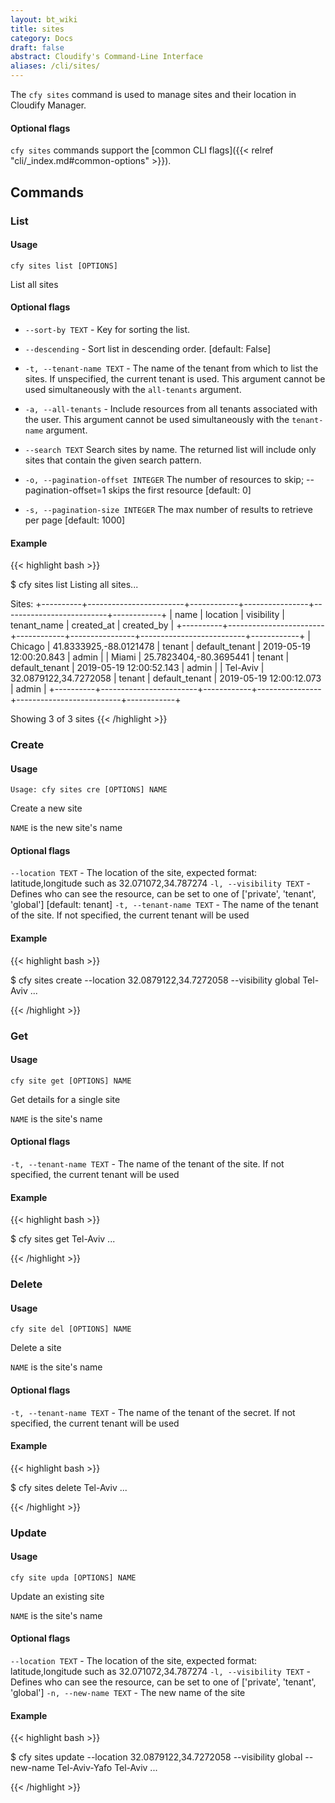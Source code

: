```yaml
---
layout: bt_wiki
title: sites
category: Docs
draft: false
abstract: Cloudify's Command-Line Interface
aliases: /cli/sites/
---
```


The `cfy sites` command is used to manage sites and their location in Cloudify Manager.

#### Optional flags
`cfy sites` commands support the [common CLI flags]({{< relref "cli/_index.md#common-options" >}}).

## Commands

### List

#### Usage
`cfy sites list [OPTIONS]`

List all sites

#### Optional flags

*  `--sort-by TEXT` - 	Key for sorting the list.
*  `--descending` - 	Sort list in descending order. [default: False]
*  `-t, --tenant-name TEXT` -  The name of the tenant from which to list the sites. If unspecified, the current tenant is
                            used. This argument cannot be used simultaneously with the `all-tenants` argument.
*  `-a, --all-tenants` -    Include resources from all tenants associated with
                            the user. This argument cannot be used simultaneously with the `tenant-name` argument.  

*  `--search TEXT`     Search sites by name. The returned list will include only sites that contain the given search pattern.

*  `-o, --pagination-offset INTEGER`       The number of resources to skip;
                                  --pagination-offset=1 skips the first resource [default: 0]

*  `-s, --pagination-size INTEGER`       The max number of results to retrieve per page [default: 1000]

#### Example

{{< highlight  bash  >}}

$ cfy sites list
Listing all sites...

Sites:
+----------+------------------------+------------+----------------+--------------------------+------------+
|   name   |        location        | visibility |  tenant_name   |        created_at        | created_by |
+----------+------------------------+------------+----------------+--------------------------+------------+
| Chicago  | 41.8333925,-88.0121478 |   tenant   | default_tenant | 2019-05-19 12:00:20.843  |   admin    |
|  Miami   | 25.7823404,-80.3695441 |   tenant   | default_tenant | 2019-05-19 12:00:52.143  |   admin    |
| Tel-Aviv | 32.0879122,34.7272058  |   tenant   | default_tenant | 2019-05-19 12:00:12.073  |   admin    |
+----------+------------------------+------------+----------------+--------------------------+------------+

Showing 3 of 3 sites
{{< /highlight >}}


### Create

#### Usage
`Usage: cfy sites cre [OPTIONS] NAME`

  Create a new site

  `NAME` is the new site's name

#### Optional flags

  `--location TEXT` -          The location of the site, expected format:
                          latitude,longitude such as 32.071072,34.787274
  `-l, --visibility TEXT` -    Defines who can see the resource, can be set to one
                          of ['private', 'tenant', 'global'] [default: tenant]
  `-t, --tenant-name TEXT` -   The name of the tenant of the site. If not
                          specified, the current tenant will be used

#### Example

{{< highlight  bash  >}}

$ cfy sites create --location 32.0879122,34.7272058 --visibility global Tel-Aviv
...

{{< /highlight >}}


### Get

#### Usage

`cfy site get [OPTIONS] NAME`

  Get details for a single site

  `NAME` is the site's name

#### Optional flags
  `-t, --tenant-name TEXT` - The name of the tenant of the site. If not
                          specified, the current tenant will be used


#### Example

{{< highlight  bash  >}}

$ cfy sites get Tel-Aviv
...

{{< /highlight >}}


### Delete

#### Usage

`cfy site del [OPTIONS] NAME`

  Delete a site

  `NAME` is the site's name

#### Optional flags

  `-t, --tenant-name TEXT` - The name of the tenant of the secret. If not
                          specified, the current tenant will be used

#### Example

{{< highlight  bash  >}}

$ cfy sites delete Tel-Aviv
...

{{< /highlight >}}



### Update

#### Usage
`cfy site upda [OPTIONS] NAME`

  Update an existing site

  `NAME` is the site's name

#### Optional flags
  `--location TEXT`   -     The location of the site, expected format:
                          latitude,longitude such as 32.071072,34.787274
  `-l, --visibility TEXT`  - Defines who can see the resource, can be set to one
                          of ['private', 'tenant', 'global']
  `-n, --new-name TEXT`  -   The new name of the site


#### Example

{{< highlight  bash  >}}

$ cfy sites update --location 32.0879122,34.7272058 --visibility global --new-name Tel-Aviv-Yafo Tel-Aviv
...

{{< /highlight >}}


